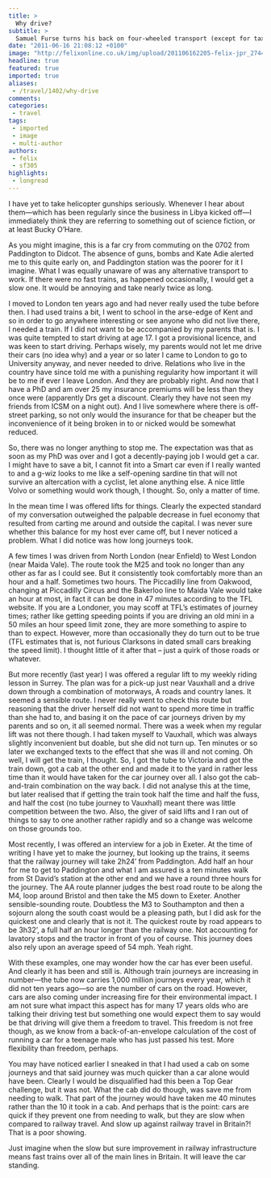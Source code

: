 ```yaml
---
title: >
  Why drive?
subtitle: >
  Samuel Furse turns his back on four-wheeled transport (except for taxis)
date: "2011-06-16 21:08:12 +0100"
image: "http://felixonline.co.uk/img/upload/201106162205-felix-jpr_2744.jpg"
headline: true
featured: true
imported: true
aliases:
 - /travel/1402/why-drive
comments:
categories:
 - travel
tags:
 - imported
 - image
 - multi-author
authors:
 - felix
 - sf305
highlights:
 - longread
---
```


I have yet to take helicopter gunships seriously. Whenever I hear about them—which has been regularly since the business in Libya kicked off—I immediately think they are referring to something out of science fiction, or at least Bucky O’Hare.

As you might imagine, this is a far cry from commuting on the 0702 from Paddington to Didcot. The absence of guns, bombs and Kate Adie alerted me to this quite early on, and Paddington station was the poorer for it I imagine. What I was equally unaware of was any alternative transport to work. If there were no fast trains, as happened occasionally, I would get a slow one. It would be annoying and take nearly twice as long.

I moved to London ten years ago and had never really used the tube before then. I had used trains a bit, I went to school in the arse-edge of Kent and so in order to go anywhere interesting or see anyone who did not live there, I needed a train. If I did not want to be accompanied by my parents that is. I was quite tempted to start driving at age 17. I got a provisional licence, and was keen to start driving. Perhaps wisely, my parents would not let me drive their cars (no idea why) and a year or so later I came to London to go to University anyway, and never needed to drive. Relations who live in the country have since told me with a punishing regularity how important it will be to me if ever I leave London. And they are probably right. And now that I have a PhD and am over 25 my insurance premiums will be less than they once were (apparently Drs get a discount. Clearly they have not seen my friends from ICSM on a night out). And I live somewhere where there is off-street parking, so not only would the insurance for that be cheaper but the inconvenience of it being broken in to or nicked would be somewhat reduced.

So, there was no longer anything to stop me. The expectation was that as soon as my PhD was over and I got a decently-paying job I would get a car. I might have to save a bit, I cannot fit into a Smart car even if I really wanted to and a g-wiz looks to me like a self-opening sardine tin that will not survive an altercation with a cyclist, let alone anything else. A nice little Volvo or something would work though, I thought. So, only a matter of time.

In the mean time I was offered lifts for things. Clearly the expected standard of my conversation outweighed the palpable decrease in fuel economy that resulted from carting me around and outside the capital. I was never sure whether this balance for my host ever came off, but I never noticed a problem. What I did notice was how long journeys took.

A few times I was driven from North London (near Enfield) to West London (near Maida Vale). The route took the M25 and took no longer than any other as far as I could see. But it consistently took comfortably more than an hour and a half. Sometimes two hours. The Piccadilly line from Oakwood, changing at Piccadilly Circus and the Bakerloo line to Maida Vale would take an hour at most, in fact it can be done in 47 minutes according to the TFL website. If you are a Londoner, you may scoff at TFL’s estimates of journey times; rather like getting speeding points if you are driving an old mini in a 50 miles an hour speed limit zone, they are more something to aspire to than to expect. However, more than occasionally they do turn out to be true (TFL estimates that is, not furious Clarksons in dated small cars breaking the speed limit). I thought little of it after that – just a quirk of those roads or whatever.

But more recently (last year) I was offered a regular lift to my weekly riding lesson in Surrey. The plan was for a pick-up just near Vauxhall and a drive down through a combination of motorways, A roads and country lanes. It seemed a sensible route. I never really went to check this route but reasoning that the driver herself did not want to spend more time in traffic than she had to, and basing it on the pace of car journeys driven by my parents and so on, it all seemed normal. There was a week when my regular lift was not there though. I had taken myself to Vauxhall, which was always slightly inconvenient but doable, but she did not turn up. Ten minutes or so later we exchanged texts to the effect that she was ill and not coming. Oh well, I will get the train, I thought. So, I got the tube to Victoria and got the train down, got a cab at the other end and made it to the yard in rather less time than it would have taken for the car journey over all. I also got the cab-and-train combination on the way back. I did not analyse this at the time, but later realised that if getting the train took half the time and half the fuss, and half the cost (no tube journey to Vauxhall) meant there was little competition between the two. Also, the giver of said lifts and I ran out of things to say to one another rather rapidly and so a change was welcome on those grounds too.

Most recently, I was offered an interview for a job in Exeter. At the time of writing I have yet to make the journey, but looking up the trains, it seems that the railway journey will take 2h24’ from Paddington. Add half an hour for me to get to Paddington and what I am assured is a ten minutes walk from St David’s station at the other end and we have a round three hours for the journey. The AA route planner judges the best road route to be along the M4, loop around Bristol and then take the M5 down to Exeter. Another sensible-sounding route. Doubtless the M3 to Southampton and then a sojourn along the south coast would be a pleasing path, but I did ask for the quickest one and clearly that is not it. The quickest route by road appears to be 3h32’, a full half an hour longer than the railway one. Not accounting for lavatory stops and the tractor in front of you of course. This journey does also rely upon an average speed of 54 mph. Yeah right.

With these examples, one may wonder how the car has ever been useful. And clearly it has been and still is. Although train journeys are increasing in number—the tube now carries 1,000 million journeys every year, which it did not ten years ago—so are the number of cars on the road. However, cars are also coming under increasing fire for their environmental impact. I am not sure what impact this aspect has for many 17 years olds who are talking their driving test but something one would expect them to say would be that driving will give them a freedom to travel. This freedom is not free though, as we know from a back-of-an-envelope calculation of the cost of running a car for a teenage male who has just passed his test. More flexibility than freedom, perhaps.

You may have noticed earlier I sneaked in that I had used a cab on some journeys and that said journey was much quicker than a car alone would have been. Clearly I would be disqualified had this been a Top Gear challenge, but it was not. What the cab did do though, was save me from needing to walk. That part of the journey would have taken me 40 minutes rather than the 10 it took in a cab. And perhaps that is the point: cars are quick if they prevent one from needing to walk, but they are slow when compared to railway travel. And slow up against railway travel in Britain?! That is a poor showing.

Just imagine when the slow but sure improvement in railway infrastructure means fast trains over all of the main lines in Britain. It will leave the car standing.
